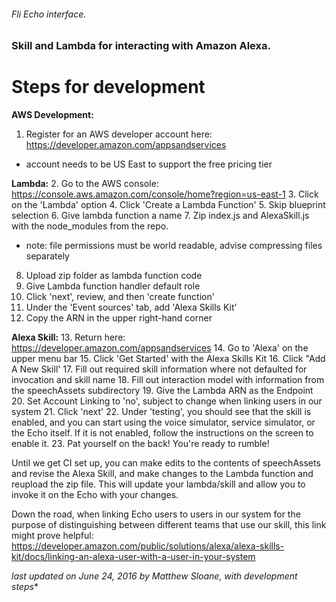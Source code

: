 ###### Fli Echo interface.
### Skill and Lambda for interacting with Amazon Alexa.

# Steps for development
**AWS Development:**
1. Register for an AWS developer account here: https://developer.amazon.com/appsandservices
  * account needs to be US East to support the free pricing tier

**Lambda:**
2. Go to the AWS console: https://console.aws.amazon.com/console/home?region=us-east-1
3. Click on the 'Lambda' option
4. Click 'Create a Lambda Function'
5. Skip blueprint selection
6. Give lambda function a name
7. Zip index.js and AlexaSkill.js with the node_modules from the repo.
  * note: file permissions must be world readable, advise compressing files separately
8. Upload zip folder as lambda function code
9. Give Lambda function handler default role
10. Click 'next', review, and then 'create function'
11. Under the 'Event sources' tab, add 'Alexa Skills Kit'
12. Copy the ARN in the upper right-hand corner

**Alexa Skill:**
13. Return here: https://developer.amazon.com/appsandservices
14. Go to 'Alexa' on the upper menu bar
15. Click 'Get Started' with the Alexa Skills Kit
16. Click "Add A New Skill'
17. Fill out required skill information where not defaulted for invocation and skill name
18. Fill out interaction model with information from the speechAssets subdirectory
19. Give the Lambda ARN as the Endpoint
20. Set Account Linking to 'no', subject to change when linking users in our system
21. Click 'next'
22. Under 'testing', you should see that the skill is enabled, and you can start using the voice simulator, service simulator, or the Echo itself. If it is not enabled, follow the instructions on the screen to enable it.
23. Pat yourself on the back! You're ready to rumble!

Until we get CI set up, you can make edits to the contents of speechAssets and revise the Alexa Skill, and make changes to the Lambda function and reupload the zip file. This will update your lambda/skill and allow you to invoke it on the Echo with your changes.

Down the road, when linking Echo users to users in our system for the purpose of distinguishing between different teams that use our skill, this link might prove helpful: https://developer.amazon.com/public/solutions/alexa/alexa-skills-kit/docs/linking-an-alexa-user-with-a-user-in-your-system

*last updated on June 24, 2016 by Matthew Sloane, with development steps**
